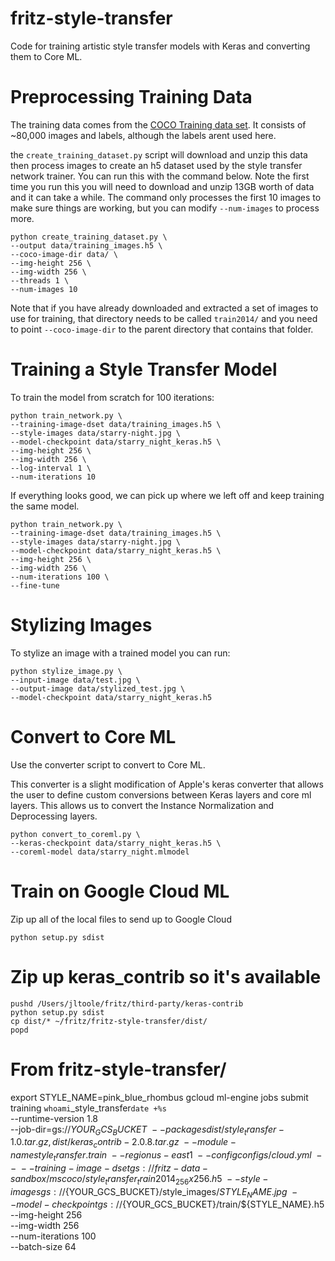 # fritz-style-transfer
Code for training artistic style transfer models with Keras and converting them to Core ML.

# Preprocessing Training Data
The training data comes from the [COCO Training data set](http://cocodataset.org/). It consists of ~80,000 images and labels, although the labels arent used here.

the `create_training_dataset.py` script will download and unzip this data then process images to create an h5 dataset used by the style transfer network trainer. You can run this with the command below. Note the first time you run this you will need to download and unzip 13GB worth of data and it can take a while. The command only processes the first 10 images to make sure things are working, but you can modify `--num-images` to process more.

```
python create_training_dataset.py \
--output data/training_images.h5 \
--coco-image-dir data/ \
--img-height 256 \
--img-width 256 \
--threads 1 \
--num-images 10
```

Note that if you have already downloaded and extracted a set of images to use for training, that directory needs to be called `train2014/` and you need to point `--coco-image-dir` to the parent directory that contains that folder.

# Training a Style Transfer Model
To train the model from scratch for 100 iterations:

```
python train_network.py \
--training-image-dset data/training_images.h5 \
--style-images data/starry-night.jpg \
--model-checkpoint data/starry_night_keras.h5 \
--img-height 256 \
--img-width 256 \
--log-interval 1 \
--num-iterations 10
```

If everything looks good, we can pick up where we left off and keep training the same model.

```
python train_network.py \
--training-image-dset data/training_images.h5 \
--style-images data/starry-night.jpg \
--model-checkpoint data/starry_night_keras.h5 \
--img-height 256 \
--img-width 256 \
--num-iterations 100 \
--fine-tune
```

# Stylizing Images
To stylize an image with a trained model you can run:

```
python stylize_image.py \
--input-image data/test.jpg \
--output-image data/stylized_test.jpg \
--model-checkpoint data/starry_night_keras.h5
```


# Convert to Core ML
Use the converter script to convert to Core ML.

This converter is a slight modification of Apple's keras converter that allows
the user to define custom conversions between Keras layers and core ml layers. This allows us to convert the Instance Normalization and Deprocessing layers.

```
python convert_to_coreml.py \
--keras-checkpoint data/starry_night_keras.h5 \
--coreml-model data/starry_night.mlmodel
```

# Train on Google Cloud ML

Zip up all of the local files to send up to Google Cloud
```
python setup.py sdist
```

# Zip up keras_contrib so it's available
```
pushd /Users/jltoole/fritz/third-party/keras-contrib
python setup.py sdist
cp dist/* ~/fritz/fritz-style-transfer/dist/
popd
```
# From fritz-style-transfer/
export STYLE_NAME=pink_blue_rhombus
gcloud ml-engine jobs submit training `whoami`_style_transfer`date +%s` \
    --runtime-version 1.8 \
    --job-dir=gs://${YOUR_GCS_BUCKET} \
    --packages dist/style_transfer-1.0.tar.gz,dist/keras_contrib-2.0.8.tar.gz \
    --module-name style_transfer.train \
    --region us-east1 \
    --config configs/cloud.yml \
    -- \
    --training-image-dset gs://fritz-data-sandbox/mscoco/style_transfer_train2014_256x256.h5 \
    --style-images gs://${YOUR_GCS_BUCKET}/style_images/${STYLE_NAME}.jpg \
    --model-checkpoint gs://${YOUR_GCS_BUCKET}/train/${STYLE_NAME}.h5 \
    --img-height 256 \
    --img-width 256 \
    --num-iterations 100 \
    --batch-size 64
```